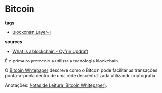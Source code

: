 # Bitcoin
**tags**
- [Blockchain Layer-1](./Blockchain_Layer1.md)

**sources**
- [What is a blockchain - Cyfrin Updraft](https://updraft.cyfrin.io/courses/blockchain-basics/basics/what-is-a-blockchain?lesson_format=transcript)

É o primeiro protocolo a utilizar a tecnologia blockchain.

O [Bitcoin Whitepaper](https://bitcoin.org/en/bitcoin-paper) descreve como o Bitcoin pode facilitar as transações ponta-a-ponta dentro de uma rede descentralizada utilizando criptografia.

Anotações: [Notas de Leitura (Bitcoin Whitepaper)](../livros/bitcoinWhitepaper.md/).

